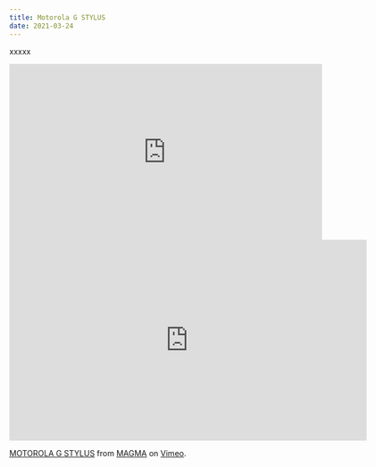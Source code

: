 ```yaml
---
title: Motorola G STYLUS
date: 2021-03-24
---
```

xxxxx



<iframe width="560" height="315" src="https://www.youtube.com/embed/YwXZxXdKATg" title="YouTube video player" frameborder="0" allow="accelerometer; autoplay; clipboard-write; encrypted-media; gyroscope; picture-in-picture" allowfullscreen></iframe>

<iframe src="https://player.vimeo.com/video/516624384?byline=0&portrait=0" width="640" height="360" frameborder="0" allow="autoplay; fullscreen; picture-in-picture" allowfullscreen></iframe>
<p><a href="https://vimeo.com/516624384">MOTOROLA G STYLUS</a> from <a href="https://vimeo.com/magmacx">MAGMA</a> on <a href="https://vimeo.com">Vimeo</a>.</p>